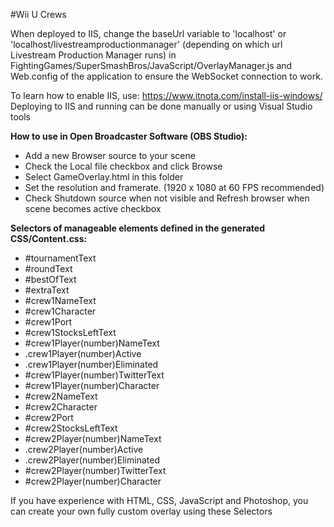 ﻿#Wii U Crews

When deployed to IIS, change the baseUrl variable to 'localhost' or 'localhost/livestreamproductionmanager' (depending on which url Livestream Production Manager runs) in FightingGames/SuperSmashBros/JavaScript/OverlayManager.js and Web.config of the application to ensure the WebSocket connection to work.

To learn how to enable IIS, use: https://www.itnota.com/install-iis-windows/
Deploying to IIS and running can be done manually or using Visual Studio tools

**How to use in Open Broadcaster Software (OBS Studio):**
- Add a new Browser source to your scene
- Check the Local file checkbox and click Browse
- Select GameOverlay.html in this folder
- Set the resolution and framerate. (1920 x 1080 at 60 FPS recommended)
- Check Shutdown source when not visible and Refresh browser when scene becomes active checkbox 

**Selectors of manageable elements defined in the generated CSS/Content.css:**
- #tournamentText
- #roundText
- #bestOfText
- #extraText
- #crew1NameText
- #crew1Character
- #crew1Port
- #crew1StocksLeftText
- #crew1Player(number)NameText
- .crew1Player(number)Active
- .crew1Player(number)Eliminated
- #crew1Player(number)TwitterText
- #crew1Player(number)Character
- #crew2NameText
- #crew2Character
- #crew2Port
- #crew2StocksLeftText
- #crew2Player(number)NameText
- .crew2Player(number)Active
- .crew2Player(number)Eliminated
- #crew2Player(number)TwitterText
- #crew2Player(number)Character

If you have experience with HTML, CSS, JavaScript and Photoshop, you can create your own fully custom overlay using these Selectors